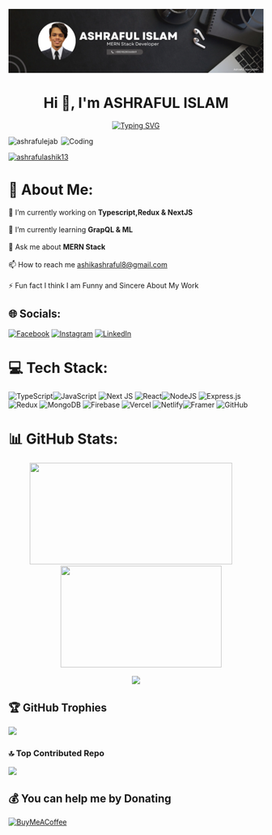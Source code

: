 <img src='/Black Minimal Business Personal Profile Linkedin Banner (1).png' alt="banner"></img>

<h1 align="center">Hi 👋, I'm ASHRAFUL ISLAM</h1>
<p align="center">
  <a href="https://git.io/typing-svg">
    <img src="https://readme-typing-svg.demolab.com?font=Fira+Code&weight=600&pause=1000&color=F5F7F4&center=true&vCenter=true&random=false&width=449&lines=A+Mern+Stack+Developer+;Prioritize+with+frontend+" alt="Typing SVG" />
  </a>
</p>

<img align="right" alt="Coding" width="400" src="https://cdn.dribbble.com/users/1162077/screenshots/3848914/programmer.gif"/>
<p align="left"> <img src="https://komarev.com/ghpvc/?username=ashrafulejab&label=Profile%20views&color=0e75b6&style=flat" alt="ashrafulejab" /> </p>

<p align="left"> <a href="http://www.linkedin.com/in/ashraful-islam-khan" target="_blank"><img src="https://img.shields.io/twitter/follow/ashrafulashik13?logo=twitter&style=for-the-badge" alt="ashrafulashik13" /></a> </p>

# 💫 About Me:
🔭 I’m currently working on **Typescript,Redux & NextJS**
<br><br>🌱 I’m currently learning **GrapQL & ML**<br><br>💬 Ask me about **MERN Stack**<br><br>📫 How to reach me ashikashraful8@gmail.com<br><br>⚡ Fun fact I think I am Funny and Sincere About My Work



## 🌐 Socials:
[![Facebook](https://img.shields.io/badge/Facebook-%231877F2.svg?logo=Facebook&logoColor=white)](https://facebook.com/https://www.facebook.com/profile.php?id=100032408406839&mibextid=ZbWKwL) [![Instagram](https://img.shields.io/badge/Instagram-%23E4405F.svg?logo=Instagram&logoColor=white)](https://instagram.com/https://www.instagram.com/ejabasraful/?igsh=NG5kbTRtdW41aGZ3) [![LinkedIn](https://img.shields.io/badge/LinkedIn-%230077B5.svg?logo=linkedin&logoColor=white)](https://linkedin.com/in/http://www.linkedin.com/in/ashraful-islam-khan) 

# 💻 Tech Stack:
![TypeScript](https://img.shields.io/badge/typescript-%23007ACC.svg?style=for-the-badge&logo=typescript&logoColor=white)![JavaScript](https://img.shields.io/badge/javascript-%23323330.svg?style=for-the-badge&logo=javascript&logoColor=%23F7DF1E)  ![Next JS](https://img.shields.io/badge/Next-black?style=for-the-badge&logo=next.js&logoColor=white) ![React](https://img.shields.io/badge/react-%2320232a.svg?style=for-the-badge&logo=react&logoColor=%2361DAFB)![NodeJS](https://img.shields.io/badge/node.js-6DA55F?style=for-the-badge&logo=node.js&logoColor=white) ![Express.js](https://img.shields.io/badge/express.js-%23404d59.svg?style=for-the-badge&logo=express&logoColor=%2361DAFB)![Redux](https://img.shields.io/badge/redux-%23593d88.svg?style=for-the-badge&logo=redux&logoColor=white)  ![MongoDB](https://img.shields.io/badge/MongoDB-%234ea94b.svg?style=for-the-badge&logo=mongodb&logoColor=white) ![Firebase](https://img.shields.io/badge/firebase-%23039BE5.svg?style=for-the-badge&logo=firebase) ![Vercel](https://img.shields.io/badge/vercel-%23000000.svg?style=for-the-badge&logo=vercel&logoColor=white) ![Netlify](https://img.shields.io/badge/netlify-%23000000.svg?style=for-the-badge&logo=netlify&logoColor=#00C7B7)![Framer](https://img.shields.io/badge/Framer-black?style=for-the-badge&logo=framer&logoColor=blue) ![GitHub](https://img.shields.io/badge/github-%23121011.svg?style=for-the-badge&logo=github&logoColor=white)
# 📊 GitHub Stats:

<p align="center">
  <img src="https://github-readme-stats.vercel.app/api?username=ashrafulejab&theme=tokyonight&hide_border=false&include_all_commits=true&count_private=true" height="200" width="400" style="margin-right: 20px;"/>
  <img src="https://github-readme-stats.vercel.app/api/top-langs/?username=ashrafulejab&theme=tokyonight&hide_border=false&include_all_commits=true&count_private=true&layout=compact" height="200" width="318" 
    style="margin-left: 20px;"/>
</p>
<p align="center">
  <img src="https://github-readme-streak-stats.herokuapp.com/?user=ashrafulejab&theme=tokyonight&hide_border=false"/>
</p>


## 🏆 GitHub Trophies
![](https://github-profile-trophy.vercel.app/?username=ashrafulejab&theme=tokyonight&no-frame=false&no-bg=true&margin-w=4)



### 🔝 Top Contributed Repo
![](https://github-contributor-stats.vercel.app/api?username=ashrafulejab&limit=5&theme=tokyonight&combine_all_yearly_contributions=true)



  ## 💰 You can help me by Donating
  [![BuyMeACoffee](https://img.shields.io/badge/Buy%20Me%20a%20Coffee-ffdd00?style=for-the-badge&logo=buy-me-a-coffee&logoColor=black)](https://buymeacoffee.com/md.asrafulislamkhan) 

  
<!-- Proudly created with GPRM ( https://gprm.itsvg.in ) -->
